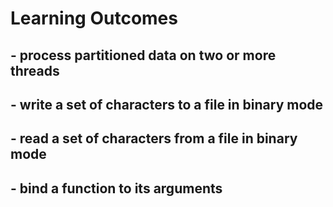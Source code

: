 # Learning Outcomes

## - process partitioned data on two or more threads
## - write a set of characters to a file in binary mode
## - read a set of characters from a file in binary mode
## - bind a function to its arguments
